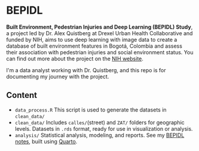 # BEPIDL

**Built Environment, Pedestrian Injuries and Deep Learning (BEPIDL) Study**, a project led by Dr. Alex Quistberg at Drexel Urban Health Collaborative and funded by NIH, aims to use deep learning with image data to create a database of built environment features in Bogotá, Colombia and assess their association with pedestrian injuries and social environment status. You can find out more about the project on the [NIH website](https://reporter.nih.gov/project-details/10692708).

I'm a data analyst working with Dr. Quistberg, and this repo is for documenting my journey with the project.

## Content

-   `data_process.R` This script is used to generate the datasets in `clean_data/`
-   `clean_data/` Includes `calles/`(street) and `ZAT/` folders for geographic levels. Datasets in `.rds` format, ready for use in visualization or analysis.
-   `analysis/` Statistical analysis, modeling, and reports. See my [BEPIDL notes](https://heli-xu.github.io/BEPIDL/), built using [Quarto](https://quarto.org/).
